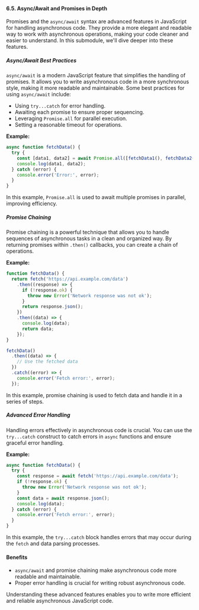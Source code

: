 #### 6.5. Async/Await and Promises in Depth

Promises and the `async/await` syntax are advanced features in JavaScript for handling asynchronous code. They provide a more elegant and readable way to work with asynchronous operations, making your code cleaner and easier to understand. In this submodule, we'll dive deeper into these features.

##### Async/Await Best Practices

`async/await` is a modern JavaScript feature that simplifies the handling of promises. It allows you to write asynchronous code in a more synchronous style, making it more readable and maintainable. Some best practices for using `async/await` include:

- Using `try...catch` for error handling.
- Awaiting each promise to ensure proper sequencing.
- Leveraging `Promise.all` for parallel execution.
- Setting a reasonable timeout for operations.

**Example:**

```javascript
async function fetchData() {
  try {
    const [data1, data2] = await Promise.all([fetchData1(), fetchData2()]);
    console.log(data1, data2);
  } catch (error) {
    console.error('Error:', error);
  }
}
```

In this example, `Promise.all` is used to await multiple promises in parallel, improving efficiency.

##### Promise Chaining

Promise chaining is a powerful technique that allows you to handle sequences of asynchronous tasks in a clean and organized way. By returning promises within `.then()` callbacks, you can create a chain of operations.

**Example:**

```javascript
function fetchData() {
  return fetch('https://api.example.com/data')
    .then((response) => {
      if (!response.ok) {
        throw new Error('Network response was not ok');
      }
      return response.json();
    })
    .then((data) => {
      console.log(data);
      return data;
    });
}

fetchData()
  .then((data) => {
    // Use the fetched data
  })
  .catch((error) => {
    console.error('Fetch error:', error);
  });
```

In this example, promise chaining is used to fetch data and handle it in a series of steps.

##### Advanced Error Handling

Handling errors effectively in asynchronous code is crucial. You can use the `try...catch` construct to catch errors in `async` functions and ensure graceful error handling.

**Example:**

```javascript
async function fetchData() {
  try {
    const response = await fetch('https://api.example.com/data');
    if (!response.ok) {
      throw new Error('Network response was not ok');
    }
    const data = await response.json();
    console.log(data);
  } catch (error) {
    console.error('Fetch error:', error);
  }
}
```

In this example, the `try...catch` block handles errors that may occur during the `fetch` and data parsing processes.

#### Benefits

- `async/await` and promise chaining make asynchronous code more readable and maintainable.
- Proper error handling is crucial for writing robust asynchronous code.

Understanding these advanced features enables you to write more efficient and reliable asynchronous JavaScript code.
